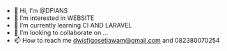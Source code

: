 - 👋 Hi, I’m @DFIANS
- 👀 I’m interested in WEBSITE  
- 🌱 I’m currently learning CI AND LARAVEL  
- 💞️ I’m looking to collaborate on ...
- 📫 How to reach me dwisfigosetiawam@gmail.com and 082380070254

<!---
DFIANS/DFIANS is a ✨ special ✨ repository because its `README.md` (this file) appears on your GitHub profile.
You can click the Preview link to take a look at your changes.
--->

